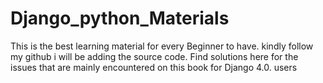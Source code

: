 # Django_python_Materials
This is the best learning material for every Beginner to have.
kindly follow my github i will be adding the source code.
Find solutions here for the issues that are mainly encountered on this book for Django 4.0. users
